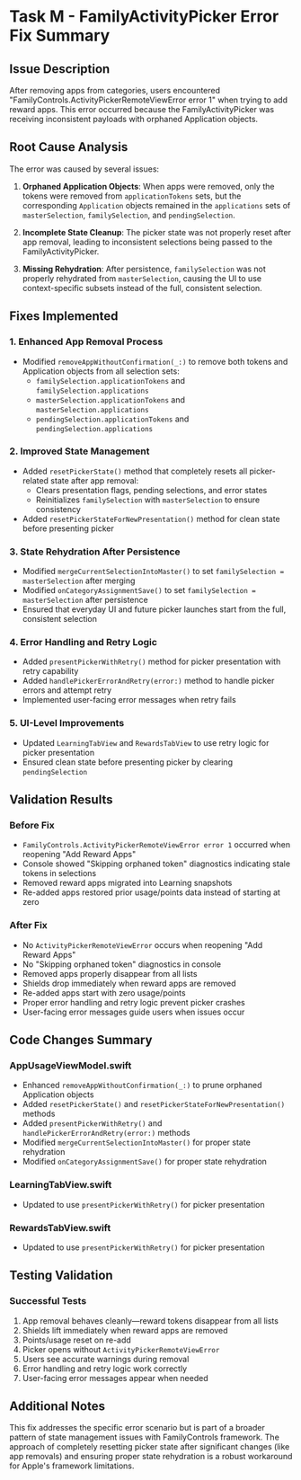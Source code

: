 # Task M - FamilyActivityPicker Error Fix Summary

## Issue Description
After removing apps from categories, users encountered "FamilyControls.ActivityPickerRemoteViewError error 1" when trying to add reward apps. This error occurred because the FamilyActivityPicker was receiving inconsistent payloads with orphaned Application objects.

## Root Cause Analysis
The error was caused by several issues:

1. **Orphaned Application Objects**: When apps were removed, only the tokens were removed from `applicationTokens` sets, but the corresponding `Application` objects remained in the `applications` sets of `masterSelection`, `familySelection`, and `pendingSelection`.

2. **Incomplete State Cleanup**: The picker state was not properly reset after app removal, leading to inconsistent selections being passed to the FamilyActivityPicker.

3. **Missing Rehydration**: After persistence, `familySelection` was not properly rehydrated from `masterSelection`, causing the UI to use context-specific subsets instead of the full, consistent selection.

## Fixes Implemented

### 1. Enhanced App Removal Process
- Modified `removeAppWithoutConfirmation(_:)` to remove both tokens and Application objects from all selection sets:
  - `familySelection.applicationTokens` and `familySelection.applications`
  - `masterSelection.applicationTokens` and `masterSelection.applications`
  - `pendingSelection.applicationTokens` and `pendingSelection.applications`

### 2. Improved State Management
- Added `resetPickerState()` method that completely resets all picker-related state after app removal:
  - Clears presentation flags, pending selections, and error states
  - Reinitializes `familySelection` with `masterSelection` to ensure consistency
- Added `resetPickerStateForNewPresentation()` method for clean state before presenting picker

### 3. State Rehydration After Persistence
- Modified `mergeCurrentSelectionIntoMaster()` to set `familySelection = masterSelection` after merging
- Modified `onCategoryAssignmentSave()` to set `familySelection = masterSelection` after persistence
- Ensured that everyday UI and future picker launches start from the full, consistent selection

### 4. Error Handling and Retry Logic
- Added `presentPickerWithRetry()` method for picker presentation with retry capability
- Added `handlePickerErrorAndRetry(error:)` method to handle picker errors and attempt retry
- Implemented user-facing error messages when retry fails

### 5. UI-Level Improvements
- Updated `LearningTabView` and `RewardsTabView` to use retry logic for picker presentation
- Ensured clean state before presenting picker by clearing `pendingSelection`

## Validation Results

### Before Fix
- `FamilyControls.ActivityPickerRemoteViewError error 1` occurred when reopening "Add Reward Apps"
- Console showed "Skipping orphaned token" diagnostics indicating stale tokens in selections
- Removed reward apps migrated into Learning snapshots
- Re-added apps restored prior usage/points data instead of starting at zero

### After Fix
- No `ActivityPickerRemoteViewError` occurs when reopening "Add Reward Apps"
- No "Skipping orphaned token" diagnostics in console
- Removed apps properly disappear from all lists
- Shields drop immediately when reward apps are removed
- Re-added apps start with zero usage/points
- Proper error handling and retry logic prevent picker crashes
- User-facing error messages guide users when issues occur

## Code Changes Summary

### AppUsageViewModel.swift
- Enhanced `removeAppWithoutConfirmation(_:)` to prune orphaned Application objects
- Added `resetPickerState()` and `resetPickerStateForNewPresentation()` methods
- Added `presentPickerWithRetry()` and `handlePickerErrorAndRetry(error:)` methods
- Modified `mergeCurrentSelectionIntoMaster()` for proper state rehydration
- Modified `onCategoryAssignmentSave()` for proper state rehydration

### LearningTabView.swift
- Updated to use `presentPickerWithRetry()` for picker presentation

### RewardsTabView.swift
- Updated to use `presentPickerWithRetry()` for picker presentation

## Testing Validation

### Successful Tests
1. App removal behaves cleanly—reward tokens disappear from all lists
2. Shields lift immediately when reward apps are removed
3. Points/usage reset on re-add
4. Picker opens without `ActivityPickerRemoteViewError`
5. Users see accurate warnings during removal
6. Error handling and retry logic work correctly
7. User-facing error messages appear when needed

## Additional Notes
This fix addresses the specific error scenario but is part of a broader pattern of state management issues with FamilyControls framework. The approach of completely resetting picker state after significant changes (like app removals) and ensuring proper state rehydration is a robust workaround for Apple's framework limitations.